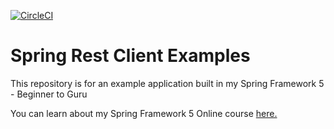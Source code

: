 [![CircleCI](https://circleci.com/gh/springframeworkguru/spring-rest-client-examples.svg?style=svg)](https://circleci.com/gh/christophehamal/spring-rest-client-examples)
# Spring Rest Client Examples

This repository is for an example application built in my Spring Framework 5 - Beginner to Guru

You can learn about my Spring Framework 5 Online course [here.](http://courses.springframework.guru/p/spring-framework-5-begginer-to-guru/?product_id=363173)
